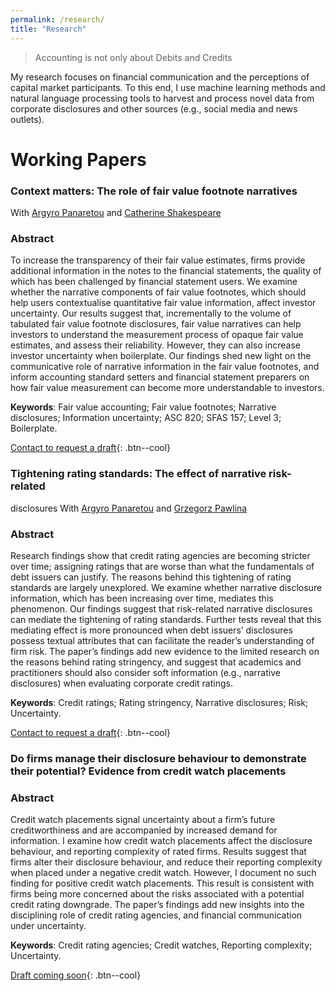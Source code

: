 ```yaml
---
permalink: /research/
title: "Research"
---
```


> Accounting is not only about Debits and Credits

My research focuses on financial communication and the perceptions of capital market participants. To this end, I use machine learning methods and natural language processing tools to harvest and process novel data from corporate disclosures and other sources (e.g., social media and news outlets).
# Working Papers

### Context matters: The role of fair value footnote narratives
With [Argyro Panaretou](https://www.lancaster.ac.uk/lums/people/argyro-panaretou) and [Catherine Shakespeare](https://michiganross.umich.edu/faculty-research/faculty/cathy-shakespeare)
### Abstract

To increase the transparency of their fair value estimates, firms provide additional information in the notes to the financial statements, the quality of which has been challenged by financial statement users. We examine whether the narrative components of fair value footnotes, which should help users contextualise quantitative fair value information, affect investor uncertainty. Our results suggest that, incrementally to the volume of tabulated fair value footnote disclosures, fair value narratives can help investors to understand the measurement process of opaque fair value estimates, and assess their reliability. However, they can also increase investor uncertainty when boilerplate. Our findings shed new light on the communicative role of narrative information in the fair value footnotes, and inform accounting standard setters and financial statement preparers on how fair value measurement can become more understandable to investors.

**Keywords**: Fair value accounting; Fair value footnotes; Narrative disclosures; Information uncertainty; ASC 820; SFAS 157; Level 3; Boilerplate.

[Contact to request a draft](mailto:d.kanelis1@lancaster.ac.uk){: .btn--cool}

### Tightening rating standards: The effect of narrative risk-related
disclosures
With [Argyro Panaretou](https://www.lancaster.ac.uk/lums/people/argyro-panaretou) and [Grzegorz Pawlina](https://www.lancaster.ac.uk/lums/people/grzegorz-pawlina)
### Abstract

Research findings show that credit rating agencies are becoming stricter over time; assigning ratings that are worse than what the fundamentals of debt issuers can justify. The reasons behind this tightening of rating standards are largely unexplored. We examine whether narrative disclosure information, which has been increasing over time, mediates this phenomenon. Our findings suggest that risk-related narrative disclosures can mediate the tightening of rating standards. Further tests reveal that this mediating effect is more pronounced when debt issuers’ disclosures possess textual attributes that can facilitate the reader’s understanding of firm risk. The paper’s findings add new evidence to the limited research on the reasons behind rating stringency, and suggest that academics and practitioners should also consider soft information (e.g., narrative disclosures) when evaluating corporate credit ratings.

**Keywords**: Credit ratings; Rating stringency, Narrative disclosures; Risk; Uncertainty.

[Contact to request a draft](mailto:d.kanelis1@lancaster.ac.uk){: .btn--cool}

### Do firms manage their disclosure behaviour to demonstrate their potential? Evidence from credit watch placements
 
### Abstract

Credit watch placements signal uncertainty about a firm’s future creditworthiness and are accompanied by increased demand for information. I examine how credit watch placements affect the disclosure behaviour, and reporting complexity of rated firms. Results suggest that firms alter their disclosure behaviour, and reduce their reporting complexity when placed under a negative credit watch. However, I document no such finding for positive credit watch placements. This result is consistent with firms being more concerned about the risks associated with a potential credit rating downgrade. The paper’s findings add new insights into the disciplining role of credit rating agencies, and financial communication under uncertainty.

**Keywords**: Credit rating agencies; Credit watches, Reporting complexity; Uncertainty.

[Draft coming soon](mailto:d.kanelis1@lancaster.ac.uk){: .btn--cool}
 
